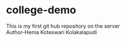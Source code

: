 # college-demo
This is my first git hub repository on the server
<br>
Author-Hema Koteswari Kolakalapudi
